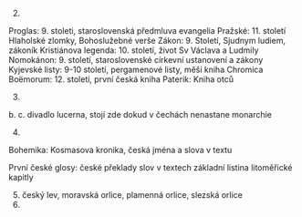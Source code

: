2. 
Proglas: 9. stoleti, staroslovenská předmluva evangelia
Pražské: 11. století Hlaholské zlomky, Bohoslužebné verše
Zákon: 9. Století, Sjudnym ludiem, zákoník
Kristiánova legenda: 10. století, život Sv Václava a Ludmily
Nomokánon: 9. století, staroslovenské církevní ustanovení a zákony 
Kyjevské listy: 9-10 století, pergamenové listy, měší kniha
Chromica Boëmorum: 12. století, první česká kniha
Paterik: Kniha otců


3. 
b.
c. divadlo lucerna, stojí zde dokud v čechách nenastane monarchie

4.
Bohemika: Kosmasova kronika, česká jména a slova v textu

První české glosy: české překlady slov v textech základní listina litoměřické kapitly

5. český lev, moravská orlice, plamenná orlice, slezská orlice
6. 
